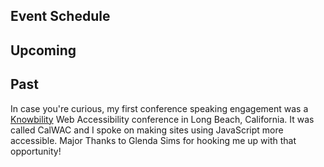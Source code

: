
## Event Schedule

## Upcoming

<ul class='upcoming-events'></ul>

## Past

<ul class='past-events'></ul>

In case you're curious, my first conference speaking engagement was a [Knowbility](https://knowbility.org) Web Accessibility conference in Long Beach, California. It was called CalWAC and I spoke on making sites using JavaScript more accessible. Major Thanks to Glenda Sims for hooking me up with that opportunity!
